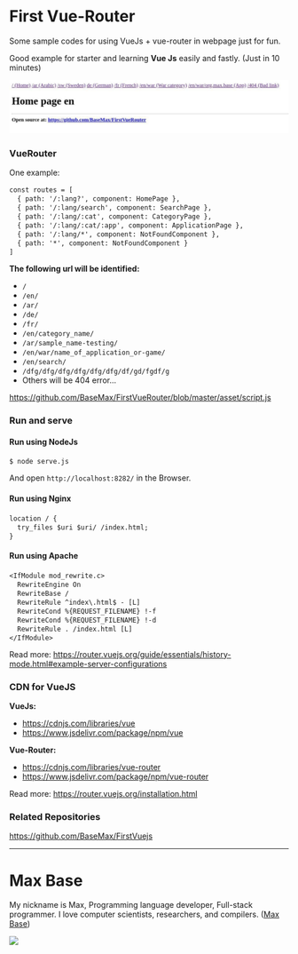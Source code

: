 # First Vue-Router

Some sample codes for using VueJs + vue-router in webpage just for fun.

Good example for starter and learning **Vue Js** easily and fastly. (Just in 10 minutes)

[![First Vue-Router](demo.jpg)](https://github.com/BaseMax/FirstVueRouter/blob/master/asset/script.js)

### VueRouter

One example:

```
const routes = [
  { path: '/:lang?', component: HomePage },
  { path: '/:lang/search', component: SearchPage },
  { path: '/:lang/:cat', component: CategoryPage },
  { path: '/:lang/:cat/:app', component: ApplicationPage },
  { path: '/:lang/*', component: NotFoundComponent },
  { path: '*', component: NotFoundComponent }
]
```

**The following url will be identified:**

- `/`
- `/en/`
- `/ar/`
- `/de/`
- `/fr/`
- `/en/category_name/`
- `/ar/sample_name-testing/`
- `/en/war/name_of_application_or-game/`
- `/en/search/`
- `/dfg/dfg/dfg/dfg/dfg/dfg/df/gd/fgdf/g`
- Others will be 404 error...

https://github.com/BaseMax/FirstVueRouter/blob/master/asset/script.js

### Run and serve

#### Run using NodeJs

```
$ node serve.js
```

And open `http://localhost:8282/` in the Browser.

#### Run using Nginx

```
location / {
  try_files $uri $uri/ /index.html;
}
```

#### Run using Apache

```
<IfModule mod_rewrite.c>
  RewriteEngine On
  RewriteBase /
  RewriteRule ^index\.html$ - [L]
  RewriteCond %{REQUEST_FILENAME} !-f
  RewriteCond %{REQUEST_FILENAME} !-d
  RewriteRule . /index.html [L]
</IfModule>
```

Read more: https://router.vuejs.org/guide/essentials/history-mode.html#example-server-configurations

### CDN for VueJS

**VueJs:**

- https://cdnjs.com/libraries/vue
- https://www.jsdelivr.com/package/npm/vue

**Vue-Router:**

- https://cdnjs.com/libraries/vue-router
- https://www.jsdelivr.com/package/npm/vue-router

Read more: https://router.vuejs.org/installation.html

### Related Repositories

https://github.com/BaseMax/FirstVuejs

---------

# Max Base

My nickname is Max, Programming language developer, Full-stack programmer. I love computer scientists, researchers, and compilers. ([Max Base](https://maxbase.org/))

<a target="_blank" href="https://www.paypal.com/donate/?cmd=_donations&business=maxbasecode@gmail.com&currency_code=USD&source=url&item_name=Donate:+Supporting+my+open+source+activities+GitHub.com/basemax&item_number=GitHub,+Inc">
<img src="https://raw.githubusercontent.com/BaseMax/BaseMax/master/donate.gif">
</a>
